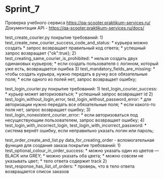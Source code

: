 # Sprint_7
Проверка учебного сервиса https://qa-scooter.praktikum-services.ru/ 
Документация API - https://qa-scooter.praktikum-services.ru/docs/ 

test_create_courier.py
    покрытие требований:
        1) test_create_new_courier_success_code_and_status:
            * курьера можно создать 
            * запрос возвращает правильный код ответа;
            * успешный запрос возвращает {"ok":true};
        2) test_creating_same_courier_is_prohibited:
            * нельзя создать двух одинаковых курьеров;
            * если создать пользователя с логином, который уже есть, возвращается ошибка
        3) test_mandatory_fields_are_missing:
            * чтобы создать курьера, нужно передать в ручку все обязательные поля;
            * если одного из полей нет, запрос возвращает ошибку;


test_login_courier.py
    покрытие требований:
        1) test_login_courier_success:
            * курьер может авторизоваться;
            * успешный запрос возвращает id
        2) test_login_without_login_error, test_login_without_password_error:
            * для авторизации нужно передать все обязательные поля;
            * если какого-то поля нет, запрос возвращает ошибку;
        3) test_login_nonexistent_courier_error:
            * если авторизоваться под несуществующим пользователем, запрос возвращает ошибку;
        4) test_login_with_incorrect_login, test_login_with_incorrect_password:
            * система вернёт ошибку, если неправильно указать логин или пароль;

test_order_create_and_list.py
    data_for_creating_order - вспомогательная функция для создания заказа
    покрытие требований:
        1) test_optional_colour_in_order_success:
            * можно указать один из цветов — BLACK или GREY;
            * можно указать оба цвета;
            * можно совсем не указывать цвет;
            * тело ответа содержит track
        2) test_response_has_list_of_orders:
            * проверь, что в тело ответа возвращается список заказов
